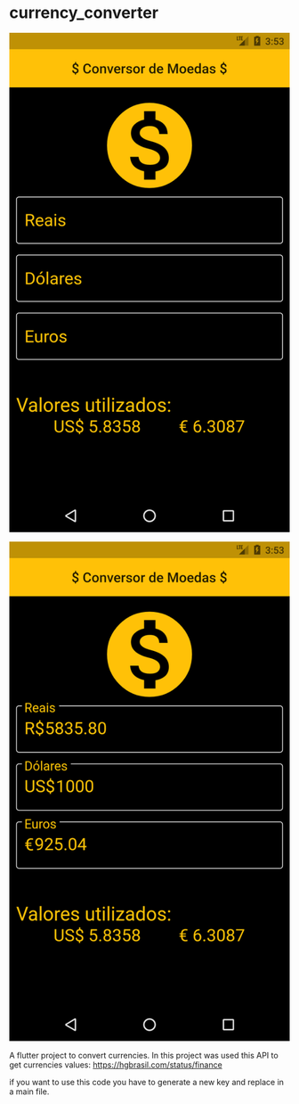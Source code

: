 # currency_converter

![Image of Currency Converter](https://github.com/rodrigoasouza93/flutter_currency_converter/blob/master/assets/github_images/home.png)


![Image of Currency Converter - in use](https://github.com/rodrigoasouza93/flutter_currency_converter/blob/master/assets/github_images/converter.png)

A flutter project to convert currencies.
In this project was used this API to get currencies values:
https://hgbrasil.com/status/finance

if you want to use this code you have to generate a new key and replace in a main file.

